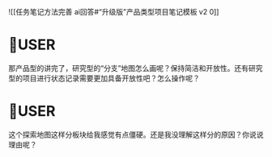 ![[任务笔记方法完善 ai回答#“升级版”产品类型项目笔记模板 v2 0]]

# 🧘USER
那产品型的讲完了，研究型的“分支”地图怎么画呢？保持简洁和开放性。还有研究型的项目进行状态记录需要更加具备开放性吧？怎么操作呢？

# 🧘USER
这个探索地图这样分板块给我感觉有点僵硬。还是我没理解这样分的原因？你说说理由呢？

